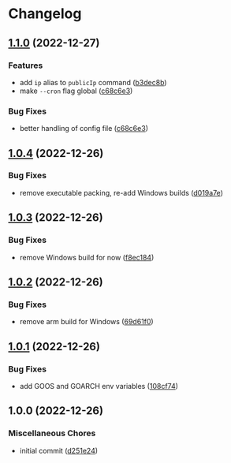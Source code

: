 # Changelog

## [1.1.0](https://github.com/Falklian/cloudflare-ddns/compare/v1.0.4...v1.1.0) (2022-12-27)


### Features

* add `ip` alias to `publicIp` command ([b3dec8b](https://github.com/Falklian/cloudflare-ddns/commit/b3dec8b48fb80714c9b02aa6070cd8905d1e4833))
* make `--cron` flag global ([c68c6e3](https://github.com/Falklian/cloudflare-ddns/commit/c68c6e30702a5d7bea7d1d0ff8487e2818df5e1f))


### Bug Fixes

* better handling of config file ([c68c6e3](https://github.com/Falklian/cloudflare-ddns/commit/c68c6e30702a5d7bea7d1d0ff8487e2818df5e1f))

## [1.0.4](https://github.com/Falklian/cloudflare-ddns/compare/v1.0.3...v1.0.4) (2022-12-26)


### Bug Fixes

* remove executable packing, re-add Windows builds ([d019a7e](https://github.com/Falklian/cloudflare-ddns/commit/d019a7ecd01aea522c8b382ac5540a0031a9548e))

## [1.0.3](https://github.com/Falklian/cloudflare-ddns/compare/v1.0.2...v1.0.3) (2022-12-26)


### Bug Fixes

* remove Windows build for now ([f8ec184](https://github.com/Falklian/cloudflare-ddns/commit/f8ec1844d7b8567e5e7cd7e9e585f04c12931173))

## [1.0.2](https://github.com/Falklian/cloudflare-ddns/compare/v1.0.1...v1.0.2) (2022-12-26)


### Bug Fixes

* remove arm build for Windows ([69d61f0](https://github.com/Falklian/cloudflare-ddns/commit/69d61f0d4a648c90637044f0af07cbe71d501050))

## [1.0.1](https://github.com/Falklian/cloudflare-ddns/compare/v1.0.0...v1.0.1) (2022-12-26)


### Bug Fixes

* add GOOS and GOARCH env variables ([108cf74](https://github.com/Falklian/cloudflare-ddns/commit/108cf743746149427bb24e6260e412c40adaa6b4))

## 1.0.0 (2022-12-26)


### Miscellaneous Chores

* initial commit ([d251e24](https://github.com/Falklian/cloudflare-ddns/commit/d251e2435dd4b1224d1372f3db35371f3e4f75de))

